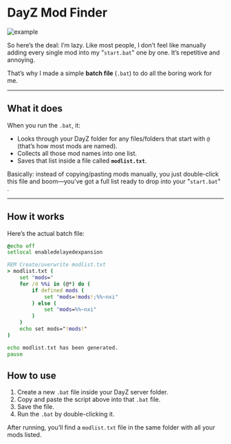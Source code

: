 # DayZ Mod Finder  

![example](https://github.com/user-attachments/assets/f9bc3703-fc3f-41cb-b460-7f3a34228470)

So here’s the deal: I’m lazy. Like most people, I don’t feel like manually adding every single mod into my "`start.bat`" one by one. It’s repetitive and annoying.  

That’s why I made a simple **batch file** (`.bat`) to do all the boring work for me.  

---

## What it does  

When you run the `.bat`, it:  
- Looks through your DayZ folder for any files/folders that start with `@` (that’s how most mods are named).  
- Collects all those mod names into one list.  
- Saves that list inside a file called **`modlist.txt`**.  

Basically: instead of copying/pasting mods manually, you just double-click this file and boom—you’ve got a full list ready to drop into your "`start.bat`" .  

---

## How it works  

Here’s the actual batch file:  

```bat
@echo off
setlocal enabledelayedexpansion

REM Create/overwrite modlist.txt
> modlist.txt (
    set "mods="
    for /d %%i in (@*) do (
        if defined mods (
            set "mods=!mods!;%%~nxi"
        ) else (
            set "mods=%%~nxi"
        )
    )
    echo set mods="!mods!"
)

echo modlist.txt has been generated.
pause
```

## How to use  

1. Create a new `.bat` file inside your DayZ server folder.  
2. Copy and paste the script above into that `.bat` file.  
3. Save the file.  
4. Run the `.bat` by double-clicking it.  

After running, you’ll find a `modlist.txt` file in the same folder with all your mods listed.
